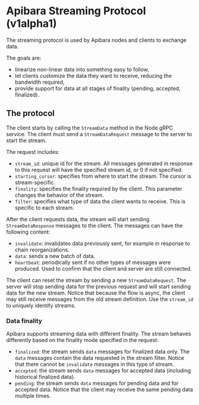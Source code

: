 # Apibara Streaming Protocol (v1alpha1)

The streaming protocol is used by Apibara nodes and clients to exchange data.

The goals are:
 - linearize non-linear data into something easy to follow,
 - let clients customize the data they want to receive, reducing the bandwidth required,
 - provide support for data at all stages of finality (pending, accepted, finalized).


## The protocol

The client starts by calling the `StreamData` method in the Node gRPC service. The client must send a `StreamDataRequest` message to the server to start the stream.

The request includes:
 - `stream_id`: unique id for the stream. All messages generated in response to this request will have the specified stream id, or 0 if not specified.
 - `starting_cursor`: specifies from where to start the stream. The cursor is stream-specific.
 - `finality`: specifies the finality required by the client. This parameter changes the behavior of the stream.
 - `filter`: specifies what type of data the client wants to receive. This is specific to each stream.

After the client requests data, the stream will start sending `StreamDataResponse` messages to the client.
The messages can have the following content:

 - `invalidate`: invalidates data previously sent, for example in response to chain reorganizations.
 - `data`: sends a new batch of data.
 - `heartbeat`: periodically sent if no other types of messages were produced. Used to confirm that the client and server are still connected.

The client can reset the stream by sending a new `StreamDataRequest`. The server will stop sending data for the previous request and will start sending data for the new stream.
Notice that because the flow is async, the client may still receive messages from the old stream definition. Use the `stream_id` to uniquely identify streams.

### Data finality

Apibara supports streaming data with different finality. The stream behaves differently based on the finality mode specified in the request:

 - `finalized`: the stream sends `data` messages for finalized data only. The `data` messages contain the data requested in the stream filter. Notice that there cannot be `invalidate` messages in this type of stream.
 - `accepted`: the stream sends `data` messages for accepted data (including historical finalized data).
 - `pending`: the stream sends `data` messages for pending data and for accepted data. Notice that the client may receive the same pending data multiple times.

